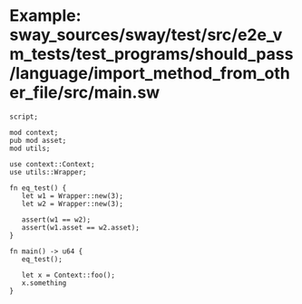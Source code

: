 # Example: sway_sources/sway/test/src/e2e_vm_tests/test_programs/should_pass/language/import_method_from_other_file/src/main.sw

```sway
script;

mod context;
pub mod asset;
mod utils;

use context::Context;
use utils::Wrapper;

fn eq_test() {
   let w1 = Wrapper::new(3);
   let w2 = Wrapper::new(3);

   assert(w1 == w2);
   assert(w1.asset == w2.asset);
}

fn main() -> u64 {
   eq_test();

   let x = Context::foo();
   x.something
}

```
